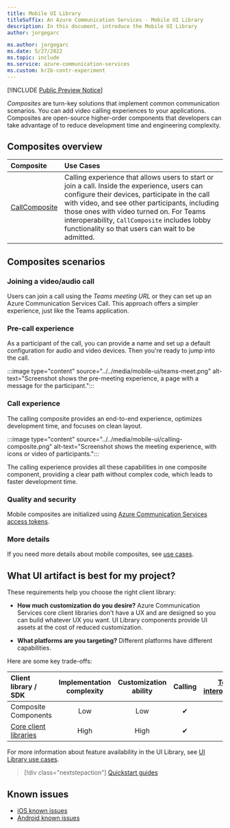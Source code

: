 ```yaml
---
title: Mobile UI Library
titleSuffix: An Azure Communication Services - Mobile UI Library
description: In this document, introduce the Mobile UI Library
author: jorgegarc

ms.author: jorgegarc
ms.date: 5/27/2022
ms.topic: include
ms.service: azure-communication-services
ms.custom: kr2b-contr-experiment
---
```


[!INCLUDE [Public Preview Notice](../../../includes/public-preview-include.md)]

*Composites* are turn-key solutions that implement common communication scenarios. You can add video calling experiences to your applications. Composites are open-source higher-order components that developers can take advantage of to reduce development time and engineering complexity.

## Composites overview

| Composite | Use Cases |
| :-------- | :-------- |
| [CallComposite](../../../quickstarts/ui-library/get-started-composites.md)  | Calling experience that allows users to start or join a call. Inside the experience, users can configure their devices, participate in the call with video, and see other participants, including those ones with video turned on. For Teams interoperability, `CallComposite` includes lobby functionality so that users can wait to be admitted. |

## Composites scenarios

### Joining a video/audio call

Users can join a call using the *Teams meeting URL* or they can set up an Azure Communication Services Call. This approach offers a simpler experience, just like the Teams application.

### Pre-call experience

As a participant of the call, you can provide a name and set up a default configuration for audio and video devices. Then you're ready to jump into the call.

:::image type="content" source="../../media/mobile-ui/teams-meet.png" alt-text="Screenshot shows the pre-meeting experience, a page with a message for the participant.":::

### Call experience

The calling composite provides an end-to-end experience, optimizes development time, and focuses on clean layout.  

:::image type="content" source="../../media/mobile-ui/calling-composite.png" alt-text="Screenshot shows the meeting experience, with icons or video of participants.":::

The calling experience provides all these capabilities in one composite component, providing a clear path without complex code, which leads to faster development time.

### Quality and security

Mobile composites are initialized using [Azure Communication Services access tokens](../../../quickstarts/access-tokens.md).

### More details

If you need more details about mobile composites, see [use cases](../ui-library-use-cases.md).

## What UI artifact is best for my project?

These requirements help you choose the right client library:

- **How much customization do you desire?** Azure Communication Services core client libraries don't have a UX and are designed so you can build whatever UX you want. UI Library components provide UI assets at the cost of reduced customization.

- **What platforms are you targeting?** Different platforms have different capabilities.


Here are some key trade-offs:

| Client library / SDK  | Implementation complexity | Customization ability | Calling | [Teams interoperability](../../teams-interop.md) |
| :-------------------- | :-----------------------: | :-------------------: | :-----: | :----------------------------------------------: |
| Composite Components  | Low                       | Low                   | ✔      |  ✔  |
| [Core client libraries](../../voice-video-calling/calling-sdk-features.md#detailed-capabilities) | High | High | ✔    | ✔      |

For more information about feature availability in the UI Library, see [UI Library use cases](../ui-library-use-cases.md).

> [!div class="nextstepaction"]
> [Quickstart guides](../../../quickstarts/ui-library/get-started-composites.md)

## Known issues

- [iOS known issues](https://github.com/Azure/communication-ui-library-ios/wiki/Known-Issues)
- [Android known issues](https://github.com/Azure/communication-ui-library-android/wiki/Known-Issues)
